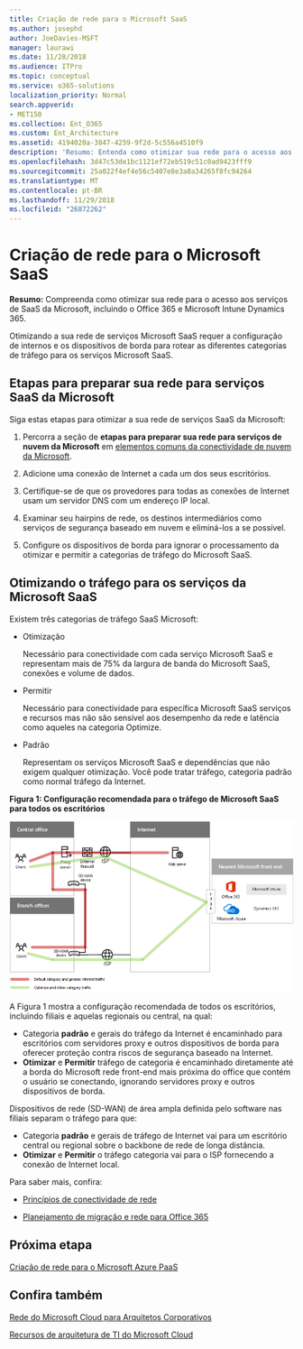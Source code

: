 ```yaml
---
title: Criação de rede para o Microsoft SaaS
ms.author: josephd
author: JoeDavies-MSFT
manager: laurawi
ms.date: 11/28/2018
ms.audience: ITPro
ms.topic: conceptual
ms.service: o365-solutions
localization_priority: Normal
search.appverid:
- MET150
ms.collection: Ent_O365
ms.custom: Ent_Architecture
ms.assetid: 4194020a-3847-4259-9f2d-5c556a4510f9
description: 'Resumo: Entenda como otimizar sua rede para o acesso aos serviços de SaaS da Microsoft, incluindo o Office 365 e Microsoft Intune Dynamics 365.'
ms.openlocfilehash: 3d47c53de1bc1121ef72eb519c51c0ad9423fff9
ms.sourcegitcommit: 25a022f4ef4e56c5407e8e3a8a34265f8fc94264
ms.translationtype: MT
ms.contentlocale: pt-BR
ms.lasthandoff: 11/29/2018
ms.locfileid: "26872262"
---
```

# <a name="designing-networking-for-microsoft-saas"></a>Criação de rede para o Microsoft SaaS

 **Resumo:** Compreenda como otimizar sua rede para o acesso aos serviços de SaaS da Microsoft, incluindo o Office 365 e Microsoft Intune Dynamics 365.
  
Otimizando a sua rede de serviços Microsoft SaaS requer a configuração de internos e os dispositivos de borda para rotear as diferentes categorias de tráfego para os serviços Microsoft SaaS.
  
## <a name="steps-to-prepare-your-network-for-microsoft-saas-services"></a>Etapas para preparar sua rede para serviços SaaS da Microsoft

Siga estas etapas para otimizar a sua rede de serviços SaaS da Microsoft:
  
1. Percorra a seção de **etapas para preparar sua rede para serviços de nuvem da Microsoft** em [elementos comuns da conectividade de nuvem da Microsoft](common-elements-of-microsoft-cloud-connectivity.md).
    
2. Adicione uma conexão de Internet a cada um dos seus escritórios.
    
3. Certifique-se de que os provedores para todas as conexões de Internet usam um servidor DNS com um endereço IP local.
    
4. Examinar seu hairpins de rede, os destinos intermediários como serviços de segurança baseado em nuvem e eliminá-los a se possível.
    
5. Configure os dispositivos de borda para ignorar o processamento da otimizar e permitir a categorias de tráfego do Microsoft SaaS.

## <a name="optimizing-traffic-to-microsofts-saas-services"></a>Otimizando o tráfego para os serviços da Microsoft SaaS    

Existem três categorias de tráfego SaaS Microsoft:

- Otimização

  Necessário para conectividade com cada serviço Microsoft SaaS e representam mais de 75% da largura de banda do Microsoft SaaS, conexões e volume de dados.

- Permitir

  Necessário para conectividade para específica Microsoft SaaS serviços e recursos mas não são sensível aos desempenho da rede e latência como aqueles na categoria Optimize.

- Padrão

  Representam os serviços Microsoft SaaS e dependências que não exigem qualquer otimização. Você pode tratar tráfego, categoria padrão como normal tráfego da Internet.


**Figura 1: Configuração recomendada para o tráfego de Microsoft SaaS para todos os escritórios**

![Figura 1: Configuração recomendada para o tráfego de Microsoft SaaS para todos os escritórios](media/Network-Poster/SaaS1.png)

A Figura 1 mostra a configuração recomendada de todos os escritórios, incluindo filiais e aquelas regionais ou central, na qual:

- Categoria **padrão** e gerais do tráfego da Internet é encaminhado para escritórios com servidores proxy e outros dispositivos de borda para oferecer proteção contra riscos de segurança baseado na Internet.
- **Otimizar** e **Permitir** tráfego de categoria é encaminhado diretamente até a borda do Microsoft rede front-end mais próxima do office que contém o usuário se conectando, ignorando servidores proxy e outros dispositivos de borda.

Dispositivos de rede (SD-WAN) de área ampla definida pelo software nas filiais separam o tráfego para que: 

- Categoria **padrão** e gerais de tráfego de Internet vai para um escritório central ou regional sobre o backbone de rede de longa distância. 
- **Otimizar** e **Permitir** o tráfego categoria vai para o ISP fornecendo a conexão de Internet local.
  
Para saber mais, confira:
  
- [Princípios de conectividade de rede](https://aka.ms/expressrouteoffice365)

- [Planejamento de migração e rede para Office 365](https://aka.ms/tune)
    
## <a name="next-step"></a>Próxima etapa

[Criação de rede para o Microsoft Azure PaaS](designing-networking-for-microsoft-azure-paas.md)
    
## <a name="see-also"></a>Confira também

[Rede do Microsoft Cloud para Arquitetos Corporativos](microsoft-cloud-networking-for-enterprise-architects.md)
  
[Recursos de arquitetura de TI do Microsoft Cloud](microsoft-cloud-it-architecture-resources.md)

